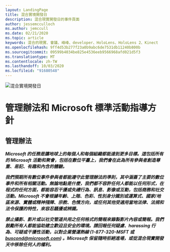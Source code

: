 ```yaml
---
layout: LandingPage
title: 混合實境開發日
description: 混合現實開發日的事件頁面
author: jessemcculloch
ms.author: jemccull
ms.date: 02/21/2020
ms.topic: article
keywords: 混合的現實、會議、峰峰、developer、HoloLens、HoloLens 2、Kinect
ms.openlocfilehash: 9ff4d53b277f23a0b9abc6de7531db11240b800b
ms.sourcegitcommit: 09599b4034be825e4536eeb9566968afd021d5f3
ms.translationtype: MT
ms.contentlocale: zh-TW
ms.lasthandoff: 10/03/2020
ms.locfileid: "91680548"
---
```

![混合實境開發日](../whats-new/images/MRDD/MRDevDaysBanner.png)  

# <a name="code-of-conduct-and-microsoft-standard-event-guidelines"></a>管理辦法和 Microsoft 標準活動指導方針

## <a name="code-of-conduct"></a>管理辦法 

***Microsoft 的任務是讓地球上的每個人和每個組織都能達到更多目標。這包括所有的 Microsoft 活動和聚會，包括在數位平臺上，我們會在此為所有參與者創造尊重、易記、有趣和內含的體驗。***  

***我們預期所有數位事件參與者都能遵守此管理辦法的準則，其中涵蓋了主要的數位事件和所有相關活動。無論地點是什麼，我們都不容許任何人都能以任何形式，在程式的任何方面，都能容忍干擾或失禮行為、訊息、影像或互動，包括商務和社交活動。Microsoft 不會根據年齡、上階、色彩、性別身分識別或運算式、國家/地區來源、實體或精神殘障、宗教、色情方向，或任何其他受適用當地法律、法規和法令保護的特性，來容忍騷擾或辨識。***  

***禁止攝影、影片或以社交管道共用之任何格式的簡報來錄製影片內容或簡報。我們鼓勵所有人都能協助建立歡迎且安全的環境。請回報任何疑慮、harassing 行為、可疑或干擾性活動，以對企業營運熱線 (1-877-320-MSFT 或 [buscond@microsoft.com](mailto:buscond@microsoft.com)) 。Microsoft 保留隨時拒絕進場，或從混合現實開發天中移除任何人的權利。***  

